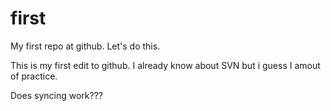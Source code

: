 first
=====

My first repo at github. Let's do this.

This is my first edit to github. I already know about SVN but i guess I amout of practice.

Does syncing work???
